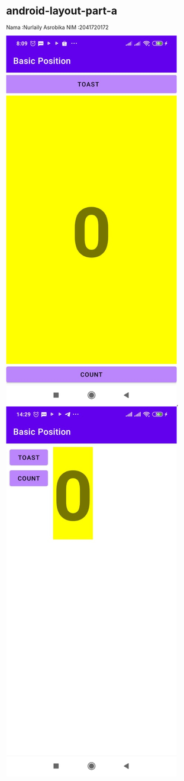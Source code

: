 # android-layout-part-a
Nama :Nurlaily Asrobika
NIM :2041720172

![img1](image/g1.jpeg),
![img2](image/g2.jpeg)